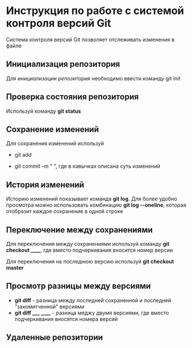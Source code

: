 # Инструкция по работе с системой контроля версий Git

Система контроля версий Git позволяет отслеживать изменения в файле

## Инициализация репозитория

Для *инициализации репозитория* необходимо ввести команду git init

## Проверка состояния репозитория

Используй команду **git status**

## Сохранение изменений

Для сохранения изменений используй

* git add

* git commit -m "  ", где в кавычках описана суть изменений

## История изменений

Историю изменений показывает команда **git log**. Для более удобно просмотра можно использовать комбинацию **git log --oneline**, которая отобразит каждое сохранение в одной строке

## Переключение между сохранениями

Для переключения между сохранениями используй команду **git checkout ____**, где вместо подчеркивания вносится номер версии

Для переключения на последнюю версию используй **git checkout master**

## Просмотр разницы между версиями

* **git diff** - разница между последней сохраненной и последней "закомитченной" версиями
* **git diff ___ ____** - разница меджу двумя версиями, где вместо подчеркивания вносятся номера версий

## Удаленные репозитории